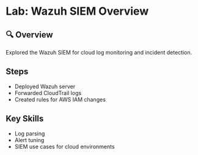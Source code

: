 # Lab: Wazuh SIEM Overview

## 🔍 Overview
Explored the Wazuh SIEM for cloud log monitoring and incident detection.

## Steps
- Deployed Wazuh server
- Forwarded CloudTrail logs
- Created rules for AWS IAM changes

## Key Skills
- Log parsing
- Alert tuning
- SIEM use cases for cloud environments
